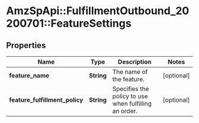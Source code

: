 # AmzSpApi::FulfillmentOutbound_20200701::FeatureSettings

## Properties
Name | Type | Description | Notes
------------ | ------------- | ------------- | -------------
**feature_name** | **String** | The name of the feature. | [optional] 
**feature_fulfillment_policy** | **String** | Specifies the policy to use when fulfilling an order. | [optional] 

